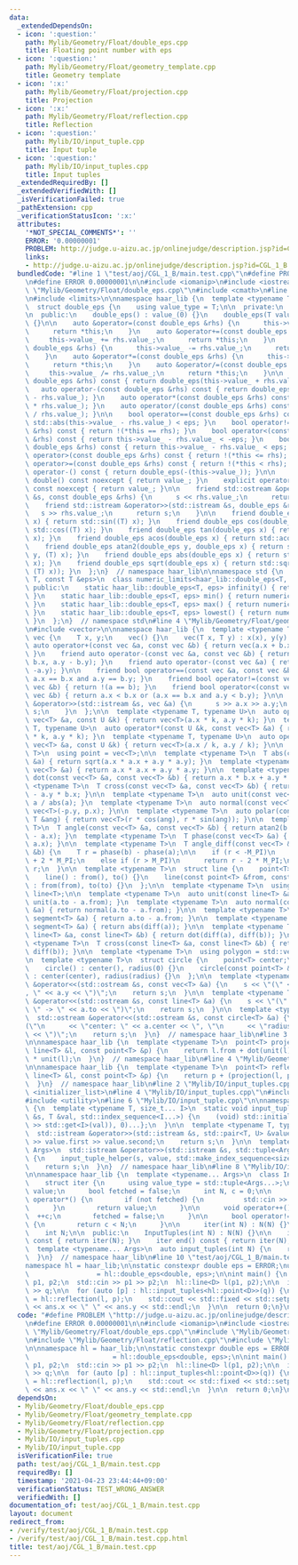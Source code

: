 ```yaml
---
data:
  _extendedDependsOn:
  - icon: ':question:'
    path: Mylib/Geometry/Float/double_eps.cpp
    title: Floating point number with eps
  - icon: ':question:'
    path: Mylib/Geometry/Float/geometry_template.cpp
    title: Geometry template
  - icon: ':x:'
    path: Mylib/Geometry/Float/projection.cpp
    title: Projection
  - icon: ':x:'
    path: Mylib/Geometry/Float/reflection.cpp
    title: Reflection
  - icon: ':question:'
    path: Mylib/IO/input_tuple.cpp
    title: Input tuple
  - icon: ':question:'
    path: Mylib/IO/input_tuples.cpp
    title: Input tuples
  _extendedRequiredBy: []
  _extendedVerifiedWith: []
  _isVerificationFailed: true
  _pathExtension: cpp
  _verificationStatusIcon: ':x:'
  attributes:
    '*NOT_SPECIAL_COMMENTS*': ''
    ERROR: '0.00000001'
    PROBLEM: http://judge.u-aizu.ac.jp/onlinejudge/description.jsp?id=CGL_1_B
    links:
    - http://judge.u-aizu.ac.jp/onlinejudge/description.jsp?id=CGL_1_B
  bundledCode: "#line 1 \"test/aoj/CGL_1_B/main.test.cpp\"\n#define PROBLEM \"http://judge.u-aizu.ac.jp/onlinejudge/description.jsp?id=CGL_1_B\"\
    \n#define ERROR 0.00000001\n\n#include <iomanip>\n#include <iostream>\n#line 2\
    \ \"Mylib/Geometry/Float/double_eps.cpp\"\n#include <cmath>\n#line 4 \"Mylib/Geometry/Float/double_eps.cpp\"\
    \n#include <limits>\n\nnamespace haar_lib {\n  template <typename T, const T &eps>\n\
    \  struct double_eps {\n    using value_type = T;\n\n  private:\n    T value_;\n\
    \n  public:\n    double_eps() : value_(0) {}\n    double_eps(T value_) : value_(value_)\
    \ {}\n\n    auto &operator=(const double_eps &rhs) {\n      this->value_ = rhs.value_;\n\
    \      return *this;\n    }\n    auto &operator+=(const double_eps &rhs) {\n \
    \     this->value_ += rhs.value_;\n      return *this;\n    }\n    auto &operator-=(const\
    \ double_eps &rhs) {\n      this->value_ -= rhs.value_;\n      return *this;\n\
    \    }\n    auto &operator*=(const double_eps &rhs) {\n      this->value_ *= rhs.value_;\n\
    \      return *this;\n    }\n    auto &operator/=(const double_eps &rhs) {\n \
    \     this->value_ /= rhs.value_;\n      return *this;\n    }\n\n    auto operator+(const\
    \ double_eps &rhs) const { return double_eps(this->value_ + rhs.value_); }\n \
    \   auto operator-(const double_eps &rhs) const { return double_eps(this->value_\
    \ - rhs.value_); }\n    auto operator*(const double_eps &rhs) const { return double_eps(this->value_\
    \ * rhs.value_); }\n    auto operator/(const double_eps &rhs) const { return double_eps(this->value_\
    \ / rhs.value_); }\n\n    bool operator==(const double_eps &rhs) const { return\
    \ std::abs(this->value_ - rhs.value_) < eps; }\n    bool operator!=(const double_eps\
    \ &rhs) const { return !(*this == rhs); }\n    bool operator<(const double_eps\
    \ &rhs) const { return this->value_ - rhs.value_ < -eps; }\n    bool operator<=(const\
    \ double_eps &rhs) const { return this->value_ - rhs.value_ < eps; }\n    bool\
    \ operator>(const double_eps &rhs) const { return !(*this <= rhs); }\n    bool\
    \ operator>=(const double_eps &rhs) const { return !(*this < rhs); }\n\n    auto\
    \ operator-() const { return double_eps(-(this->value_)); }\n\n    explicit operator\
    \ double() const noexcept { return value_; }\n    explicit operator long double()\
    \ const noexcept { return value_; }\n\n    friend std::ostream &operator<<(std::ostream\
    \ &s, const double_eps &rhs) {\n      s << rhs.value_;\n      return s;\n    }\n\
    \    friend std::istream &operator>>(std::istream &s, double_eps &rhs) {\n   \
    \   s >> rhs.value_;\n      return s;\n    }\n\n    friend double_eps sin(double_eps\
    \ x) { return std::sin((T) x); }\n    friend double_eps cos(double_eps x) { return\
    \ std::cos((T) x); }\n    friend double_eps tan(double_eps x) { return std::tan((T)\
    \ x); }\n    friend double_eps acos(double_eps x) { return std::acos((T) x); }\n\
    \    friend double_eps atan2(double_eps y, double_eps x) { return std::atan2((T)\
    \ y, (T) x); }\n    friend double_eps abs(double_eps x) { return std::abs((T)\
    \ x); }\n    friend double_eps sqrt(double_eps x) { return std::sqrt(std::max<T>(0,\
    \ (T) x)); }\n  };\n}  // namespace haar_lib\n\nnamespace std {\n  template <typename\
    \ T, const T &eps>\n  class numeric_limits<haar_lib::double_eps<T, eps>> {\n \
    \ public:\n    static haar_lib::double_eps<T, eps> infinity() { return numeric_limits<T>::infinity();\
    \ }\n    static haar_lib::double_eps<T, eps> min() { return numeric_limits<T>::min();\
    \ }\n    static haar_lib::double_eps<T, eps> max() { return numeric_limits<T>::max();\
    \ }\n    static haar_lib::double_eps<T, eps> lowest() { return numeric_limits<T>::lowest();\
    \ }\n  };\n}  // namespace std\n#line 4 \"Mylib/Geometry/Float/geometry_template.cpp\"\
    \n#include <vector>\n\nnamespace haar_lib {\n  template <typename T>\n  struct\
    \ vec {\n    T x, y;\n    vec() {}\n    vec(T x, T y) : x(x), y(y) {}\n\n    friend\
    \ auto operator+(const vec &a, const vec &b) { return vec(a.x + b.x, a.y + b.y);\
    \ }\n    friend auto operator-(const vec &a, const vec &b) { return vec(a.x -\
    \ b.x, a.y - b.y); }\n    friend auto operator-(const vec &a) { return vec(-a.x,\
    \ -a.y); }\n\n    friend bool operator==(const vec &a, const vec &b) { return\
    \ a.x == b.x and a.y == b.y; }\n    friend bool operator!=(const vec &a, const\
    \ vec &b) { return !(a == b); }\n    friend bool operator<(const vec &a, const\
    \ vec &b) { return a.x < b.x or (a.x == b.x and a.y < b.y); }\n\n    friend std::istream\
    \ &operator>>(std::istream &s, vec &a) {\n      s >> a.x >> a.y;\n      return\
    \ s;\n    }\n  };\n\n  template <typename T, typename U>\n  auto operator*(const\
    \ vec<T> &a, const U &k) { return vec<T>(a.x * k, a.y * k); }\n  template <typename\
    \ T, typename U>\n  auto operator*(const U &k, const vec<T> &a) { return vec<T>(a.x\
    \ * k, a.y * k); }\n  template <typename T, typename U>\n  auto operator/(const\
    \ vec<T> &a, const U &k) { return vec<T>(a.x / k, a.y / k); }\n\n  template <typename\
    \ T>\n  using point = vec<T>;\n\n  template <typename T>\n  T abs(const vec<T>\
    \ &a) { return sqrt(a.x * a.x + a.y * a.y); }\n  template <typename T>\n  T abs_sq(const\
    \ vec<T> &a) { return a.x * a.x + a.y * a.y; }\n\n  template <typename T>\n  T\
    \ dot(const vec<T> &a, const vec<T> &b) { return a.x * b.x + a.y * b.y; }\n  template\
    \ <typename T>\n  T cross(const vec<T> &a, const vec<T> &b) { return a.x * b.y\
    \ - a.y * b.x; }\n\n  template <typename T>\n  auto unit(const vec<T> &a) { return\
    \ a / abs(a); }\n  template <typename T>\n  auto normal(const vec<T> &p) { return\
    \ vec<T>(-p.y, p.x); }\n\n  template <typename T>\n  auto polar(const T &r, const\
    \ T &ang) { return vec<T>(r * cos(ang), r * sin(ang)); }\n\n  template <typename\
    \ T>\n  T angle(const vec<T> &a, const vec<T> &b) { return atan2(b.y - a.y, b.x\
    \ - a.x); }\n  template <typename T>\n  T phase(const vec<T> &a) { return atan2(a.y,\
    \ a.x); }\n\n  template <typename T>\n  T angle_diff(const vec<T> &a, const vec<T>\
    \ &b) {\n    T r = phase(b) - phase(a);\n\n    if (r < -M_PI)\n      return r\
    \ + 2 * M_PI;\n    else if (r > M_PI)\n      return r - 2 * M_PI;\n    return\
    \ r;\n  }\n\n  template <typename T>\n  struct line {\n    point<T> from, to;\n\
    \    line() : from(), to() {}\n    line(const point<T> &from, const point<T> &to)\
    \ : from(from), to(to) {}\n  };\n\n  template <typename T>\n  using segment =\
    \ line<T>;\n\n  template <typename T>\n  auto unit(const line<T> &a) { return\
    \ unit(a.to - a.from); }\n  template <typename T>\n  auto normal(const line<T>\
    \ &a) { return normal(a.to - a.from); }\n\n  template <typename T>\n  auto diff(const\
    \ segment<T> &a) { return a.to - a.from; }\n\n  template <typename T>\n  T abs(const\
    \ segment<T> &a) { return abs(diff(a)); }\n\n  template <typename T>\n  T dot(const\
    \ line<T> &a, const line<T> &b) { return dot(diff(a), diff(b)); }\n  template\
    \ <typename T>\n  T cross(const line<T> &a, const line<T> &b) { return cross(diff(a),\
    \ diff(b)); }\n\n  template <typename T>\n  using polygon = std::vector<point<T>>;\n\
    \n  template <typename T>\n  struct circle {\n    point<T> center;\n    T radius;\n\
    \    circle() : center(), radius(0) {}\n    circle(const point<T> &center, T radius)\
    \ : center(center), radius(radius) {}\n  };\n\n  template <typename T>\n  std::ostream\
    \ &operator<<(std::ostream &s, const vec<T> &a) {\n    s << \"(\" << a.x << \"\
    , \" << a.y << \")\";\n    return s;\n  }\n\n  template <typename T>\n  std::ostream\
    \ &operator<<(std::ostream &s, const line<T> &a) {\n    s << \"(\" << a.from <<\
    \ \" -> \" << a.to << \")\";\n    return s;\n  }\n\n  template <typename T>\n\
    \  std::ostream &operator<<(std::ostream &s, const circle<T> &a) {\n    s << \"\
    (\"\n      << \"center: \" << a.center << \", \"\n      << \"radius: \" << a.radius\
    \ << \")\";\n    return s;\n  }\n}  // namespace haar_lib\n#line 3 \"Mylib/Geometry/Float/projection.cpp\"\
    \n\nnamespace haar_lib {\n  template <typename T>\n  point<T> projection(const\
    \ line<T> &l, const point<T> &p) {\n    return l.from + dot(unit(l), p - l.from)\
    \ * unit(l);\n  }\n}  // namespace haar_lib\n#line 4 \"Mylib/Geometry/Float/reflection.cpp\"\
    \n\nnamespace haar_lib {\n  template <typename T>\n  point<T> reflection(const\
    \ line<T> &l, const point<T> &p) {\n    return p + (projection(l, p) - p) * 2.0;\n\
    \  }\n}  // namespace haar_lib\n#line 2 \"Mylib/IO/input_tuples.cpp\"\n#include\
    \ <initializer_list>\n#line 4 \"Mylib/IO/input_tuples.cpp\"\n#include <tuple>\n\
    #include <utility>\n#line 6 \"Mylib/IO/input_tuple.cpp\"\n\nnamespace haar_lib\
    \ {\n  template <typename T, size_t... I>\n  static void input_tuple_helper(std::istream\
    \ &s, T &val, std::index_sequence<I...>) {\n    (void) std::initializer_list<int>{(void(s\
    \ >> std::get<I>(val)), 0)...};\n  }\n\n  template <typename T, typename U>\n\
    \  std::istream &operator>>(std::istream &s, std::pair<T, U> &value) {\n    s\
    \ >> value.first >> value.second;\n    return s;\n  }\n\n  template <typename...\
    \ Args>\n  std::istream &operator>>(std::istream &s, std::tuple<Args...> &value)\
    \ {\n    input_tuple_helper(s, value, std::make_index_sequence<sizeof...(Args)>());\n\
    \    return s;\n  }\n}  // namespace haar_lib\n#line 8 \"Mylib/IO/input_tuples.cpp\"\
    \n\nnamespace haar_lib {\n  template <typename... Args>\n  class InputTuples {\n\
    \    struct iter {\n      using value_type = std::tuple<Args...>;\n      value_type\
    \ value;\n      bool fetched = false;\n      int N, c = 0;\n\n      value_type\
    \ operator*() {\n        if (not fetched) {\n          std::cin >> value;\n  \
    \      }\n        return value;\n      }\n\n      void operator++() {\n      \
    \  ++c;\n        fetched = false;\n      }\n\n      bool operator!=(iter &) const\
    \ {\n        return c < N;\n      }\n\n      iter(int N) : N(N) {}\n    };\n\n\
    \    int N;\n\n  public:\n    InputTuples(int N) : N(N) {}\n\n    iter begin()\
    \ const { return iter(N); }\n    iter end() const { return iter(N); }\n  };\n\n\
    \  template <typename... Args>\n  auto input_tuples(int N) {\n    return InputTuples<Args...>(N);\n\
    \  }\n}  // namespace haar_lib\n#line 10 \"test/aoj/CGL_1_B/main.test.cpp\"\n\n\
    namespace hl = haar_lib;\n\nstatic constexpr double eps = ERROR;\nusing D    \
    \                 = hl::double_eps<double, eps>;\n\nint main() {\n  hl::point<D>\
    \ p1, p2;\n  std::cin >> p1 >> p2;\n  hl::line<D> l(p1, p2);\n\n  int q;\n  std::cin\
    \ >> q;\n\n  for (auto [p] : hl::input_tuples<hl::point<D>>(q)) {\n    auto ans\
    \ = hl::reflection(l, p);\n    std::cout << std::fixed << std::setprecision(12)\
    \ << ans.x << \" \" << ans.y << std::endl;\n  }\n\n  return 0;\n}\n"
  code: "#define PROBLEM \"http://judge.u-aizu.ac.jp/onlinejudge/description.jsp?id=CGL_1_B\"\
    \n#define ERROR 0.00000001\n\n#include <iomanip>\n#include <iostream>\n#include\
    \ \"Mylib/Geometry/Float/double_eps.cpp\"\n#include \"Mylib/Geometry/Float/geometry_template.cpp\"\
    \n#include \"Mylib/Geometry/Float/reflection.cpp\"\n#include \"Mylib/IO/input_tuples.cpp\"\
    \n\nnamespace hl = haar_lib;\n\nstatic constexpr double eps = ERROR;\nusing D\
    \                     = hl::double_eps<double, eps>;\n\nint main() {\n  hl::point<D>\
    \ p1, p2;\n  std::cin >> p1 >> p2;\n  hl::line<D> l(p1, p2);\n\n  int q;\n  std::cin\
    \ >> q;\n\n  for (auto [p] : hl::input_tuples<hl::point<D>>(q)) {\n    auto ans\
    \ = hl::reflection(l, p);\n    std::cout << std::fixed << std::setprecision(12)\
    \ << ans.x << \" \" << ans.y << std::endl;\n  }\n\n  return 0;\n}\n"
  dependsOn:
  - Mylib/Geometry/Float/double_eps.cpp
  - Mylib/Geometry/Float/geometry_template.cpp
  - Mylib/Geometry/Float/reflection.cpp
  - Mylib/Geometry/Float/projection.cpp
  - Mylib/IO/input_tuples.cpp
  - Mylib/IO/input_tuple.cpp
  isVerificationFile: true
  path: test/aoj/CGL_1_B/main.test.cpp
  requiredBy: []
  timestamp: '2021-04-23 23:44:44+09:00'
  verificationStatus: TEST_WRONG_ANSWER
  verifiedWith: []
documentation_of: test/aoj/CGL_1_B/main.test.cpp
layout: document
redirect_from:
- /verify/test/aoj/CGL_1_B/main.test.cpp
- /verify/test/aoj/CGL_1_B/main.test.cpp.html
title: test/aoj/CGL_1_B/main.test.cpp
---
```

